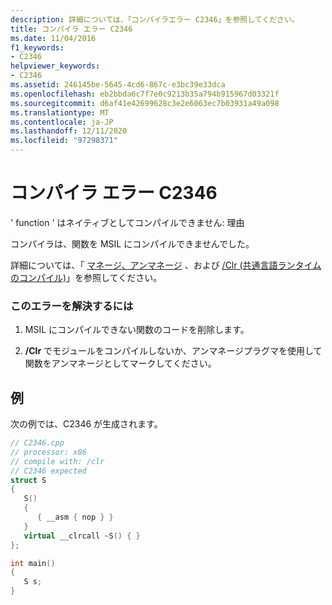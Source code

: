 ```yaml
---
description: 詳細については、「コンパイラエラー C2346」を参照してください。
title: コンパイラ エラー C2346
ms.date: 11/04/2016
f1_keywords:
- C2346
helpviewer_keywords:
- C2346
ms.assetid: 246145be-5645-4cd6-867c-e3bc39e33dca
ms.openlocfilehash: eb2bbda6c7f7e0c9213b35a794b915967d03321f
ms.sourcegitcommit: d6af41e42699628c3e2e6063ec7b03931a49a098
ms.translationtype: MT
ms.contentlocale: ja-JP
ms.lasthandoff: 12/11/2020
ms.locfileid: "97298371"
---
```

# <a name="compiler-error-c2346"></a>コンパイラ エラー C2346

' function ' はネイティブとしてコンパイルできません: 理由

コンパイラは、関数を MSIL にコンパイルできませんでした。

詳細については、「 [マネージ、アンマネージ](../../preprocessor/managed-unmanaged.md) 、および [/Clr (共通言語ランタイムのコンパイル)](../../build/reference/clr-common-language-runtime-compilation.md)」を参照してください。

### <a name="to-correct-this-error"></a>このエラーを解決するには

1. MSIL にコンパイルできない関数のコードを削除します。

1. **/Clr** でモジュールをコンパイルしないか、アンマネージプラグマを使用して関数をアンマネージとしてマークしてください。

## <a name="example"></a>例

次の例では、C2346 が生成されます。

```cpp
// C2346.cpp
// processor: x86
// compile with: /clr
// C2346 expected
struct S
{
   S()
   {
      { __asm { nop } }
   }
   virtual __clrcall ~S() { }
};

int main()
{
   S s;
}
```
